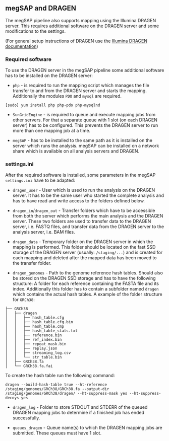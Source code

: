 ## megSAP and DRAGEN

The megSAP pipeline also supports mapping using the Illumina DRAGEN server. This requires additional software on the DRAGEN server and some modifications to the settings.

(For general setup instructions of DRAGEN use the [Illumina DRAGEN documentation](https://emea.support.illumina.com/sequencing/sequencing_software/dragen-bio-it-platform/documentation.html))

### Required software

To use the DRAGEN server in the megSAP pipeline some additional software has to be installed on the DRAGEN server:

* `php` - is required to run the mapping script which manages the file transfer to and from the DRAGEN server and starts the mapping. Additionally the modules `PDO` and `mysql` are required.
```
[sudo] yum install php php-pdo php-mysqlnd
```

* `SunGridEngine` - is required to queue and execute mapping jobs from other servers. For that a separate queue with 1 slot (on each DRAGEN server) has to be configured. This prevents the DRAGEN server to run more than one mapping job at a time.

* `megSAP` - has to be installed to the same path as it is installed on the server which runs the analysis. megSAP can be installed on a network share which is available on all analysis servers and DRAGEN.

### settings.ini

After the required software is installed, some parameters in the megSAP `settings.ini` have to be adapted: 

* `dragen_user` - User which is used to run the analysis on the DRAGEN server. It has to be the same user who started the complete analysis and has to have read and write access to the folders defined below.

* `dragen_in`/`dragen_out` - Transfer folders which have to be accessible from both the server which performs the main analysis and the DRAGEN server. These two folders are used to transfer data to the DRAGEN server, i.e. FASTQ files, and transfer data from the DRAGEN server to the analysis server, i.e. BAM files.

* `dragen_data` - Temporary folder on the DRAGEN server in which the mapping is performed. This folder should be located on the fast SSD storage of the DRAGEN server (usually: `/staging/...`) and is created for each mapping and deleted after the mapped data has been moved to the transfer folder.

* `dragen_genomes` - Path to the genome reference hash tables. Should also be stored on the DRAGEN SSD storage and has to have the following structure: A folder for each reference containing the FASTA file and its index. Additionally this folder has to contain a subfolder named `dragen` which contains the actual hash tables. A example of the folder structure for `GRCh38`: 
```
├── GRCh38
│   ├── dragen
│   │   ├── hash_table.cfg
│   │   ├── hash_table.cfg.bin
│   │   ├── hash_table.cmp
│   │   ├── hash_table_stats.txt
│   │   ├── reference.bin
│   │   ├── ref_index.bin
│   │   ├── repeat_mask.bin
│   │   ├── replay.json
│   │   ├── streaming_log.csv
│   │   └── str_table.bin
│   ├── GRCh38.fa
│   └── GRCh38.fa.fai
```
To create the hash table run the following command:
```
dragen --build-hash-table true --ht-reference /staging/genomes/GRCh38/GRCh38.fa --output-dir /staging/genomes/GRCh38/dragen/ --ht-suppress-mask yes --ht-suppress-decoys yes
```

* `dragen_log` - Folder to store STDOUT and STDERR of the queued DRAGEN mapping jobs to determine if a finished job has ended successfully.

* `queues_dragen` - Queue name(s) to which the DRAGEN mapping jobs are submitted. These queues must have 1 slot.
